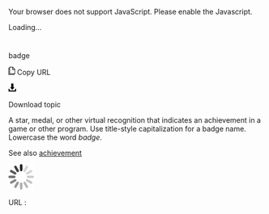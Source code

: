 Your browser does not support JavaScript. Please enable the Javascript.

Loading...

# 

badge

![Copy URL](baseline_files/Copy.png)
Copy URL

![Download](baseline_files/Download.png)

Download topic

A
star, medal, or other virtual recognition that indicates an achievement
in a game or other program. Use title-style capitalization for a
badge name. Lowercase the word *badge*. 

See also [achievement](https://worldready.cloudapp.net/Styleguide/Read?id=1413&topicid=3917)

![In progress](baseline_files/activity-large.gif)

URL :
